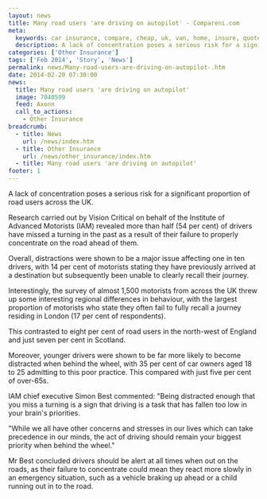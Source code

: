 ```yaml
---
layout: news
title: Many road users 'are driving on autopilot' - Compareni.com
meta:
  keywords: car insurance, compare, cheap, uk, van, home, insure, quotes, online, comparison, bike, loans, life
  description: A lack of concentration poses a serious risk for a significant proportion of road users across the UK
categories: ['Other Insurance']
tags: ['Feb 2014', 'Story', 'News']
permalink: news/Many-road-users-are-driving-on-autopilot-.htm
date: 2014-02-20 07:30:00
news:
  title: Many road users 'are driving on autopilot'
  image: 7040599
  feed: Axonn
  call_to_actions:
    - Other Insurance
breadcrumb:
  - title: News
    url: /news/index.htm
  - title: Other Insurance
    url: /news/other_insurance/index.htm
  - title: Many road users 'are driving on autopilot'
footer: 1
---
```


A lack of concentration poses a serious risk for a significant proportion of road users across the UK.

Research carried out by Vision Critical on behalf of the Institute of Advanced Motorists (IAM) revealed more than half (54 per cent) of drivers have missed a turning in the past as a result of their failure to properly concentrate on the road ahead of them.

Overall, distractions were shown to be a major issue affecting one in ten drivers, with 14 per cent of motorists stating they have previously arrived at a destination but subsequently been unable to clearly recall their journey.

Interestingly, the survey of almost 1,500 motorists from across the UK threw up some interesting regional differences in behaviour, with the largest proportion of motorists who state they often fail to fully recall a journey residing in London (17 per cent of respondents).

This contrasted to eight per cent of road users in the north-west of England and just seven per cent in Scotland.

Moreover, younger drivers were shown to be far more likely to become distracted when behind the wheel, with 35 per cent of car owners aged 18 to 25 admitting to this poor practice. This compared with just five per cent of over-65s.

IAM chief executive Simon Best commented: &quot;Being distracted enough that you miss a turning is a sign that driving is a task that has fallen too low in your brain&#39;s priorities.&nbsp;

&quot;While we all have other concerns and stresses in our lives which can take precedence in our minds, the act of driving should remain your biggest priority when behind the wheel.&quot;

Mr Best concluded drivers should be alert at all times when out on the roads, as their failure to concentrate could mean they react more slowly in an emergency situation, such as a vehicle braking up ahead or a child running out in to the road.
